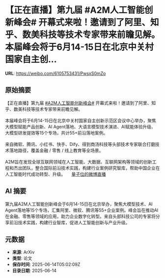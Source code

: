 # 【正在直播】第九届 #A2M人工智能创新峰会# 开幕式来啦！邀请到了阿里、知乎、数美科技等技术专家带来前瞻见解。本届峰会将于6月14-15日在北京中关村国家自主创...

**URL**: https://weibo.com/6105753431/PwsxS0mZo

## 原始摘要

【正在直播】第九届 <a href="https://m.weibo.cn/search?containerid=231522type%3D1%26t%3D10%26q%3D%23A2M%E4%BA%BA%E5%B7%A5%E6%99%BA%E8%83%BD%E5%88%9B%E6%96%B0%E5%B3%B0%E4%BC%9A%23&amp;extparam=%23A2M%E4%BA%BA%E5%B7%A5%E6%99%BA%E8%83%BD%E5%88%9B%E6%96%B0%E5%B3%B0%E4%BC%9A%23" data-hide=""><span class="surl-text">#A2M人工智能创新峰会#</span></a> 开幕式来啦！邀请到了阿里、知乎、数美科技等技术专家带来前瞻见解。<br><br>本届峰会将于6月14-15日在北京中关村国家自主创新示范区会议中心举办，聚焦大模型赋能产品创新、AI Agent落地、大语言模型技术演进、AI赋能体验升级、大模型研发提效等15个专场，共计55+前沿落地案例。<br><br>来自微软、腾讯、小红书、快手、Dify、得到商汤科技等头部技术专家联合打磨技术落地路径，覆盖金融 / 零售 / 线上教育等全场景。<br><br>A2M旨在发现全球互联网领域在人工智能、大数据、互联网架构等领域的创新工程和杰出团队，整合国际前沿技术实践，构建行业案例研究智库，帮助中国企业在人工智能时代成功转型、升级。  <a href="https://weibo.com/l/wblive/p/show/1022:2321325177254761594919" data-hide=""><span class="url-icon"><img style="width: 1rem;height: 1rem" src="https://h5.sinaimg.cn/upload/2015/09/25/3/timeline_card_small_video_default.png" referrerpolicy="no-referrer"></span><span class="surl-text">量子位的微博直播</span></a>

## AI 摘要

第九届A2M人工智能创新峰会于6月14-15日在北京举办，聚焦大模型技术、AI Agent落地等15个专场，汇集阿里、微软、腾讯等55+企业案例。峰会旨在推动AI在金融、零售等领域的应用，助力企业数字化转型。来自头部科技公司的专家将分享前沿技术实践，构建行业智库，促进人工智能创新与产业升级。

## 元数据

- **来源**: ArXiv
- **类型**: 论文
- **保存时间**: 2025-06-14T05:02:09Z
- **目录日期**: 2025-06-14
